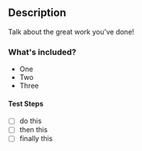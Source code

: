 ## Description

Talk about the great work you've done!

### What's included?

- One
- Two
- Three

#### Test Steps

- [ ] do this
- [ ] then this
- [ ] finally this
